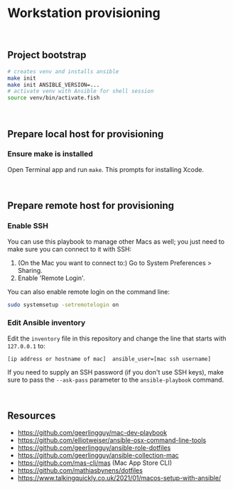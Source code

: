 # Workstation provisioning

<br />

## Project bootstrap

```sh
# creates venv and installs ansible
make init
make init ANSIBLE_VERSION=...
# activate venv with Ansible for shell session
source venv/bin/activate.fish
```

<br />

## Prepare local host for provisioning

### Ensure make is installed

Open Terminal app and run `make`. This prompts for installing Xcode.

<br />


## Prepare remote host for provisioning

### Enable SSH

You can use this playbook to manage other Macs as well; you just need to make sure you can connect to it with SSH:

  1. (On the Mac you want to connect to:) Go to System Preferences > Sharing.
  2. Enable 'Remote Login'.

You can also enable remote login on the command line:

```sh
sudo systemsetup -setremotelogin on
```

### Edit Ansible inventory

Edit the `inventory` file in this repository and change the line that starts with `127.0.0.1` to:

```
[ip address or hostname of mac]  ansible_user=[mac ssh username]
```

If you need to supply an SSH password (if you don't use SSH keys), make sure to pass the `--ask-pass` parameter to the `ansible-playbook` command.


<br />


## Resources

* https://github.com/geerlingguy/mac-dev-playbook
* https://github.com/elliotweiser/ansible-osx-command-line-tools
* https://github.com/geerlingguy/ansible-role-dotfiles
* https://github.com/geerlingguy/ansible-collection-mac
* https://github.com/mas-cli/mas (Mac App Store CLI)
* https://github.com/mathiasbynens/dotfiles
* https://www.talkingquickly.co.uk/2021/01/macos-setup-with-ansible/